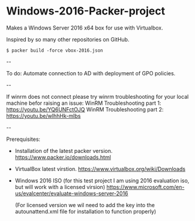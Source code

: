 # Windows-2016-Packer-project

Makes a Windows Server 2016 x64 box for use with Virtualbox.

Inspired by so many other repositories on GitHub.

```
$ packer build -force vbox-2016.json
```
--

To do:
Automate connection to AD with deployment of GPO policies.

--

If winrm does not connect please try winrm troubleshooting for your local machine befor raising an issue:
WinRM Troubleshooting part 1: https://youtu.be/YQ6UNFctOJQ
WinRM Troubleshooting part 2: https://youtu.be/wIhhHk-mIbs

--

Prerequisites:
- Installation of the latest packer version.
  https://www.packer.io/downloads.html
  
- VirtualBox latest virstion.
  https://www.virtualbox.org/wiki/Downloads
  
- Windows 2016 ISO (for this test project I am using 2016 evaluation iso, but will work with a licensed virsion)
  https://www.microsoft.com/en-us/evalcenter/evaluate-windows-server-2016
  
  (For licensed version we wil need to add the key into the autounattend.xml file for installation to function properly)
